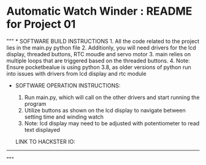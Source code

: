 <h1>
  Automatic Watch Winder : README for Project 01
</h1>
"""
* SOFTWARE BUILD INSTRUCTIONS
    1. All the code related to the project lies in the main.py python file
    2. Additionly, you will need drivers for the lcd display, threaded buttons, RTC moudle and servo motor
    3. main relies on multiple loops that are triggered based on the threaded buttons.
    4. Note: Ensure pocketbealue is using python 3.8, as older versions of python run into issues with drivers from lcd display and rtc module
    
* SOFTWARE OPERATION INSTRUCTIONS:
    1. Run main.py, which will call on the other drivers and start running the program
    2. Utilize buttons as shown on the lcd display to navigate between setting time and winding watch
    3. Note: lcd display may need to be adjusted with potentiometer to read text displayed
 
  LINK TO HACKSTER IO: 
------------------------------------------------------------------------

"""
